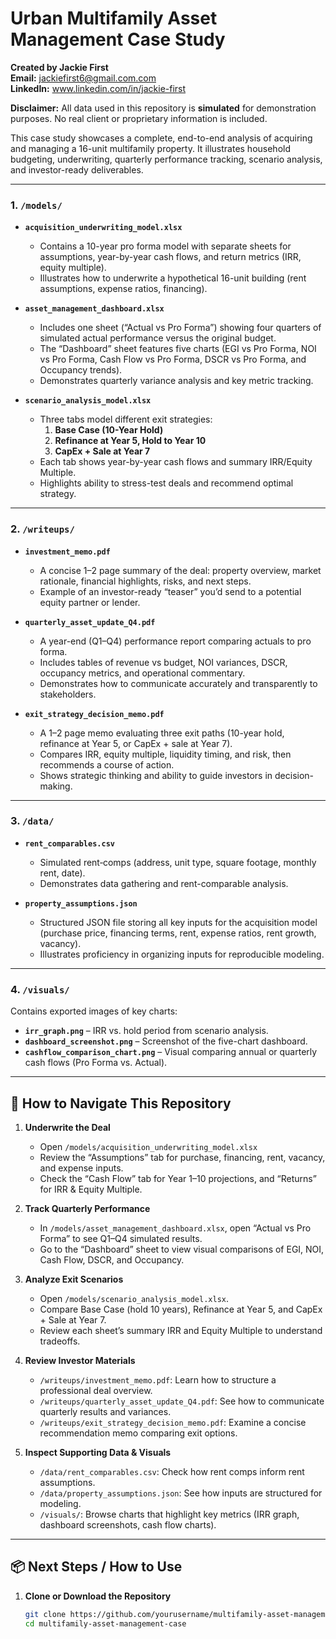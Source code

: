 # Urban Multifamily Asset Management Case Study

**Created by Jackie First**  
**Email:** jackiefirst6@gmail.com.com  
**LinkedIn:** www.linkedin.com/in/jackie-first 

**Disclaimer:** All data used in this repository is **simulated** for demonstration purposes. No real client or proprietary information is included.  

This case study showcases a complete, end-to-end analysis of acquiring and managing a 16-unit multifamily property. It illustrates household budgeting, underwriting, quarterly performance tracking, scenario analysis, and investor-ready deliverables.  

---


### 1. `/models/`  
- **`acquisition_underwriting_model.xlsx`**  
  - Contains a 10-year pro forma model with separate sheets for assumptions, year-by-year cash flows, and return metrics (IRR, equity multiple).  
  - Illustrates how to underwrite a hypothetical 16-unit building (rent assumptions, expense ratios, financing).  

- **`asset_management_dashboard.xlsx`**  
  - Includes one sheet (“Actual vs Pro Forma”) showing four quarters of simulated actual performance versus the original budget.  
  - The “Dashboard” sheet features five charts (EGI vs Pro Forma, NOI vs Pro Forma, Cash Flow vs Pro Forma, DSCR vs Pro Forma, and Occupancy trends).  
  - Demonstrates quarterly variance analysis and key metric tracking.  

- **`scenario_analysis_model.xlsx`**  
  - Three tabs model different exit strategies:  
    1. **Base Case (10-Year Hold)**  
    2. **Refinance at Year 5, Hold to Year 10**  
    3. **CapEx + Sale at Year 7**  
  - Each tab shows year-by-year cash flows and summary IRR/Equity Multiple.  
  - Highlights ability to stress-test deals and recommend optimal strategy.  

---

### 2. `/writeups/`  
- **`investment_memo.pdf`**  
  - A concise 1–2 page summary of the deal: property overview, market rationale, financial highlights, risks, and next steps.  
  - Example of an investor-ready “teaser” you’d send to a potential equity partner or lender.  

- **`quarterly_asset_update_Q4.pdf`**  
  - A year-end (Q1–Q4) performance report comparing actuals to pro forma.  
  - Includes tables of revenue vs budget, NOI variances, DSCR, occupancy metrics, and operational commentary.  
  - Demonstrates how to communicate accurately and transparently to stakeholders.  

- **`exit_strategy_decision_memo.pdf`**  
  - A 1–2 page memo evaluating three exit paths (10-year hold, refinance at Year 5, or CapEx + sale at Year 7).  
  - Compares IRR, equity multiple, liquidity timing, and risk, then recommends a course of action.  
  - Shows strategic thinking and ability to guide investors in decision-making.  

---

### 3. `/data/`  
- **`rent_comparables.csv`**  
  - Simulated rent‐comps (address, unit type, square footage, monthly rent, date).  
  - Demonstrates data gathering and rent-comparable analysis.  

- **`property_assumptions.json`**  
  - Structured JSON file storing all key inputs for the acquisition model (purchase price, financing terms, rent, expense ratios, rent growth, vacancy).  
  - Illustrates proficiency in organizing inputs for reproducible modeling.  

---

### 4. `/visuals/`  
Contains exported images of key charts:  
- **`irr_graph.png`** – IRR vs. hold period from scenario analysis.  
- **`dashboard_screenshot.png`** – Screenshot of the five-chart dashboard.  
- **`cashflow_comparison_chart.png`** – Visual comparing annual or quarterly cash flows (Pro Forma vs. Actual).  

---

## 🚀 How to Navigate This Repository

1. **Underwrite the Deal**  
   - Open `/models/acquisition_underwriting_model.xlsx`  
   - Review the “Assumptions” tab for purchase, financing, rent, vacancy, and expense inputs.  
   - Check the “Cash Flow” tab for Year 1–10 projections, and “Returns” for IRR & Equity Multiple.  

2. **Track Quarterly Performance**  
   - In `/models/asset_management_dashboard.xlsx`, open “Actual vs Pro Forma” to see Q1–Q4 simulated results.  
   - Go to the “Dashboard” sheet to view visual comparisons of EGI, NOI, Cash Flow, DSCR, and Occupancy.  

3. **Analyze Exit Scenarios**  
   - Open `/models/scenario_analysis_model.xlsx`.  
   - Compare Base Case (hold 10 years), Refinance at Year 5, and CapEx + Sale at Year 7.  
   - Review each sheet’s summary IRR and Equity Multiple to understand tradeoffs.  

4. **Review Investor Materials**  
   - `/writeups/investment_memo.pdf`: Learn how to structure a professional deal overview.  
   - `/writeups/quarterly_asset_update_Q4.pdf`: See how to communicate quarterly results and variances.  
   - `/writeups/exit_strategy_decision_memo.pdf`: Examine a concise recommendation memo comparing exit options.  

5. **Inspect Supporting Data & Visuals**  
   - `/data/rent_comparables.csv`: Check how rent comps inform rent assumptions.  
   - `/data/property_assumptions.json`: See how inputs are structured for modeling.  
   - `/visuals/`: Browse charts that highlight key metrics (IRR graph, dashboard screenshots, cash flow charts).  

---

## 📦 Next Steps / How to Use

1. **Clone or Download the Repository**  
   ```bash
   git clone https://github.com/yourusername/multifamily-asset-management-case.git
   cd multifamily-asset-management-case
